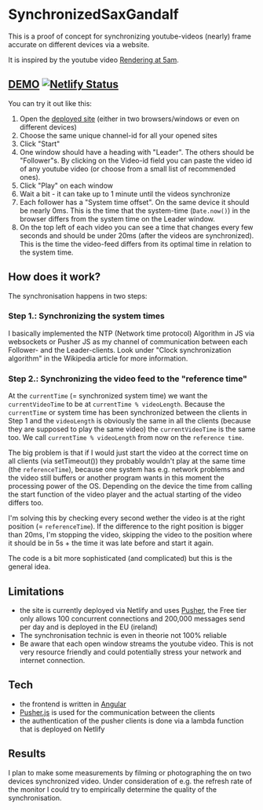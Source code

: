 # SynchronizedSaxGandalf

This is a proof of concept for synchronizing youtube-videos (nearly) frame accurate on different devices via a website.

It is inspired by the youtube video [Rendering at 5am](https://youtu.be/asjQNZn7vng).

## [DEMO](https://synchronized-sax-gandalf.netlify.app) [![Netlify Status](https://api.netlify.com/api/v1/badges/963b2fe0-826c-435d-9e0b-83e965acd81e/deploy-status)](https://app.netlify.com/sites/synchronized-sax-gandalf/deploys)

You can try it out like this:

1. Open the [deployed site](https://synchronized-sax-gandalf.netlify.app) (either in two browsers/windows or even on different devices)
2. Choose the same unique channel-id for all your opened sites
3. Click "Start"
4. One window should have a heading with "Leader". The others should be "Follower"s. By clicking on the Video-id field you can paste the video id of any youtube video (or choose from a small list of recommended ones).
5. Click "Play" on each window
6. Wait a bit - it can take up to 1 minute until the videos synchronize
7. Each follower has a "System time offset". On the same device it should be nearly 0ms. This is the time that the system-time (`Date.now()`) in the browser differs from the system time on the Leader window.
8. On the top left of each video you can see a time that changes every few seconds and should be under 20ms (after the videos are synchronized). This is the time the video-feed differs from its optimal time in relation to the system time.

## How does it work?

The synchronisation happens in two steps:

### Step 1.: Synchronizing the system times

I basically implemented the NTP (Network time protocol) Algorithm in JS via websockets or Pusher JS as my channel of communication between each Follower- and the Leader-clients. Look under "Clock synchronization algorithm" in the Wikipedia article for more information.

### Step 2.: Synchronizing the video feed to the "reference time"

At the `currentTime` (= synchronized system time) we want the `currentVideoTime` to be at `currentTime % videoLength`. Because the `currentTime` or system time has been synchronized between the clients in Step 1 and the `videoLength` is obviously the same in all the clients (because they are supposed to play the same video) the `currentVideoTime` is the same too. We call `currentTime % videoLength` from now on the `reference time`.

The big problem is that if I would just start the video at the correct time on all clients (via setTimeout()) they probably wouldn't play at the same time (the `referenceTime`), because one system has e.g. network problems and the video still buffers or another program wants in this moment the processing power of the OS. Depending on the device the time from calling the start function of the video player and the actual starting of the video differs too.

I'm solving this by checking every second wether the video is at the right position (= `referenceTime`). If the difference to the right position is bigger than 20ms, I'm stopping the video, skipping the video to the position where it should be in 5s + the time it was late before and start it again.

The code is a bit more sophisticated (and complicated) but this is the general idea.

## Limitations

-   the site is currently deployed via Netlify and uses [Pusher](https://pusher.com/), the Free tier only allows 100 concurrent connections and 200,000 messages send per day and is deployed in the EU (ireland)
-   The synchronisation technic is even in theorie not 100% reliable
-   Be aware that each open window streams the youtube video. This is not very resource friendly and could potentially stress your network and internet connection.

## Tech

-   the frontend is written in [Angular](https://angular.io/)
-   [Pusher.js](https://pusher.com/) is used for the communication between the clients
-   the authentication of the pusher clients is done via a lambda function that is deployed on Netlify

## Results

I plan to make some measurements by filming or photographing the on two devices synchronized video. Under consideration of e.g. the refresh rate of the monitor I could try to empirically determine the quality of the synchronisation.
